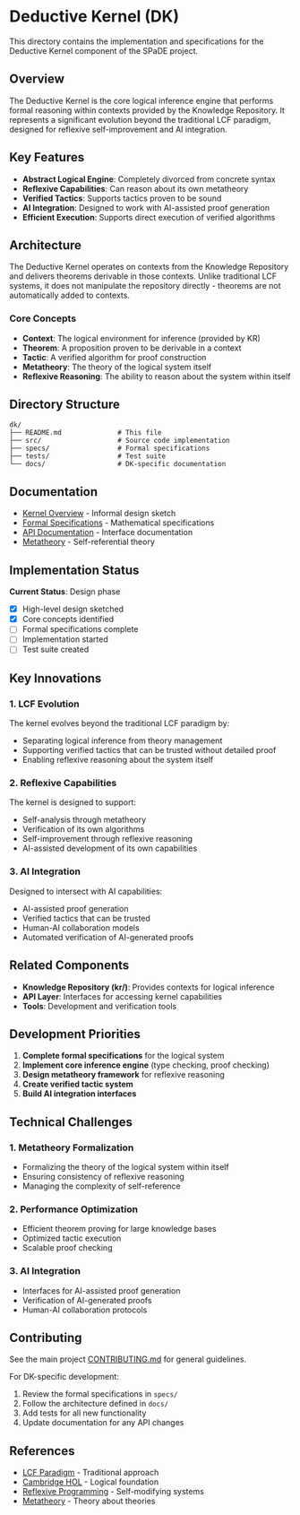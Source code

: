 # Deductive Kernel (DK)

This directory contains the implementation and specifications for the Deductive Kernel component of the SPaDE project.

## Overview

The Deductive Kernel is the core logical inference engine that performs formal reasoning within contexts provided by the Knowledge Repository. It represents a significant evolution beyond the traditional LCF paradigm, designed for reflexive self-improvement and AI integration.

## Key Features

- **Abstract Logical Engine**: Completely divorced from concrete syntax
- **Reflexive Capabilities**: Can reason about its own metatheory
- **Verified Tactics**: Supports tactics proven to be sound
- **AI Integration**: Designed to work with AI-assisted proof generation
- **Efficient Execution**: Supports direct execution of verified algorithms

## Architecture

The Deductive Kernel operates on contexts from the Knowledge Repository and delivers theorems derivable in those contexts. Unlike traditional LCF systems, it does not manipulate the repository directly - theorems are not automatically added to contexts.

### Core Concepts

- **Context**: The logical environment for inference (provided by KR)
- **Theorem**: A proposition proven to be derivable in a context
- **Tactic**: A verified algorithm for proof construction
- **Metatheory**: The theory of the logical system itself
- **Reflexive Reasoning**: The ability to reason about the system within itself

## Directory Structure

```
dk/
├── README.md              # This file
├── src/                   # Source code implementation
├── specs/                 # Formal specifications
├── tests/                 # Test suite
└── docs/                  # DK-specific documentation
```

## Documentation

- [Kernel Overview](kernel.md) - Informal design sketch
- [Formal Specifications](specs/) - Mathematical specifications
- [API Documentation](docs/) - Interface documentation
- [Metatheory](specs/metatheory.md) - Self-referential theory

## Implementation Status

**Current Status**: Design phase
- [x] High-level design sketched
- [x] Core concepts identified
- [ ] Formal specifications complete
- [ ] Implementation started
- [ ] Test suite created

## Key Innovations

### 1. LCF Evolution
The kernel evolves beyond the traditional LCF paradigm by:
- Separating logical inference from theory management
- Supporting verified tactics that can be trusted without detailed proof
- Enabling reflexive reasoning about the system itself

### 2. Reflexive Capabilities
The kernel is designed to support:
- Self-analysis through metatheory
- Verification of its own algorithms
- Self-improvement through reflexive reasoning
- AI-assisted development of its own capabilities

### 3. AI Integration
Designed to intersect with AI capabilities:
- AI-assisted proof generation
- Verified tactics that can be trusted
- Human-AI collaboration models
- Automated verification of AI-generated proofs

## Related Components

- **Knowledge Repository (kr/)**: Provides contexts for logical inference
- **API Layer**: Interfaces for accessing kernel capabilities
- **Tools**: Development and verification tools

## Development Priorities

1. **Complete formal specifications** for the logical system
2. **Implement core inference engine** (type checking, proof checking)
3. **Design metatheory framework** for reflexive reasoning
4. **Create verified tactic system**
5. **Build AI integration interfaces**

## Technical Challenges

### 1. Metatheory Formalization
- Formalizing the theory of the logical system within itself
- Ensuring consistency of reflexive reasoning
- Managing the complexity of self-reference

### 2. Performance Optimization
- Efficient theorem proving for large knowledge bases
- Optimized tactic execution
- Scalable proof checking

### 3. AI Integration
- Interfaces for AI-assisted proof generation
- Verification of AI-generated proofs
- Human-AI collaboration protocols

## Contributing

See the main project [CONTRIBUTING.md](../CONTRIBUTING.md) for general guidelines.

For DK-specific development:
1. Review the formal specifications in `specs/`
2. Follow the architecture defined in `docs/`
3. Add tests for all new functionality
4. Update documentation for any API changes

## References

- [LCF Paradigm](https://en.wikipedia.org/wiki/LCF_(theorem_prover)) - Traditional approach
- [Cambridge HOL](https://www.cl.cam.ac.uk/research/hvg/HOL/) - Logical foundation
- [Reflexive Programming](https://en.wikipedia.org/wiki/Reflection_(computer_programming)) - Self-modifying systems
- [Metatheory](https://en.wikipedia.org/wiki/Metatheory) - Theory about theories 